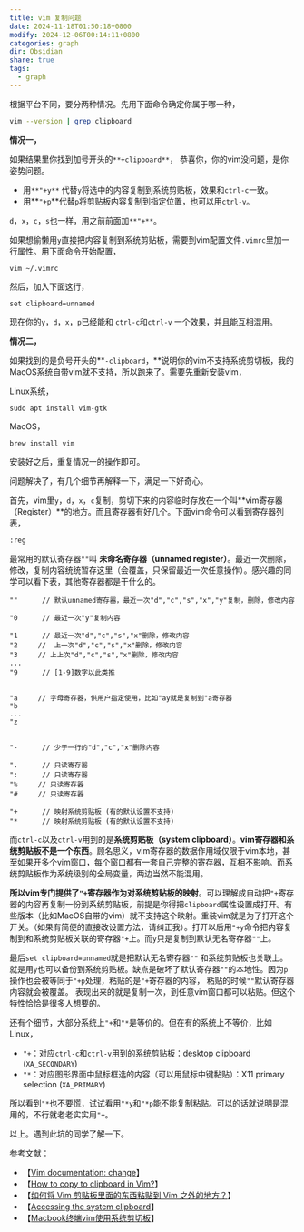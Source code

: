 ```yaml
---
title: vim 复制问题
date: 2024-11-18T01:50:18+0800
modify: 2024-12-06T00:14:11+0800
categories: graph
dir: Obsidian
share: true
tags:
  - graph
---
```


根据平台不同，要分两种情况。先用下面命令确定你属于哪一种，

```bash
vim --version | grep clipboard
```

**情况一，**

如果结果里你找到加号开头的`**+clipboard**`， 恭喜你，你的vim没问题，是你姿势问题。

- 用`**"+y**` 代替`y`将选中的内容复制到系统剪贴板，效果和`ctrl-c`一致。
- 用**`"+p`**代替`p`将剪贴板内容复制到指定位置，也可以用`ctrl-v`。

`d`，`x`，`c`，`s`也一样，用之前前面加`**"+**`。

如果想偷懒用`y`直接把内容复制到系统剪贴板，需要到vim配置文件`.vimrc`里加一行属性。用下面命令开始配置，

```text
vim ~/.vimrc
```

然后，加入下面这行，

```text
set clipboard=unnamed
```

现在你的`y`，`d`，`x`，`p`已经能和 `ctrl-c`和`ctrl-v` 一个效果，并且能互相混用。

**情况二，**

如果找到的是负号开头的**`-clipboard`，**说明你的vim不支持系统剪切板，我的MacOS系统自带vim就不支持，所以跑来了。需要先重新安装vim，

Linux系统，

```text
sudo apt install vim-gtk
```

MacOS，

```text
brew install vim
```

安装好之后，重复情况一的操作即可。

问题解决了，有几个细节再解释一下，满足一下好奇心。

首先，vim里`y`，`d`，`x`，`c`复制，剪切下来的内容临时存放在一个叫**vim寄存器（Register）**的地方。而且寄存器有好几个。下面vim命令可以看到寄存器列表，

```bash
:reg
```

最常用的默认寄存器`""`叫 **未命名寄存器（unnamed register）**。最近一次删除，修改，复制内容统统暂存这里（会覆盖，只保留最近一次任意操作）。感兴趣的同学可以看下表，其他寄存器都是干什么的。

```text
""      // 默认unnamed寄存器，最近一次"d","c","s","x","y"复制，删除，修改内容

"0      // 最近一次"y"复制内容

"1      // 最近一次"d","c","s","x"删除，修改内容
"2     //  上一次"d","c","s","x"删除，修改内容
"3     // 上上次"d","c","s","x"删除，修改内容
...     
"9      // [1-9]数字以此类推


"a     // 字母寄存器，供用户指定使用，比如"ay就是复制到"a寄存器
"b
...
"z


"-      // 少于一行的"d","c","x"删除内容

".      // 只读寄存器
":      // 只读寄存器
"%     // 只读寄存器
"#     // 只读寄存器

"+      // 映射系统剪贴板 (有的默认设置不支持)
"*      // 映射系统剪贴板 (有的默认设置不支持)
```

而`ctrl-c`以及`ctrl-v`用到的是**系统剪贴板（system clipboard）**。**vim寄存器和系统剪贴板不是一个东西**。顾名思义，vim寄存器的数据作用域仅限于vim本地，甚至如果开多个vim窗口，每个窗口都有一套自己完整的寄存器，互相不影响。而系统剪贴板作为系统级别的全局变量，两边当然不能混用。

**所以vim专门提供了`"+`寄存器作为对系统剪贴板的映射**。可以理解成自动把`"+`寄存器的内容再复制一份到系统剪贴板，前提是你得把`clipboard`属性设置成打开。有些版本（比如MacOS自带的vim）就不支持这个映射。重装vim就是为了打开这个开关。（如果有简便的直接改设置方法，请纠正我）。打开以后用`"+y`命令把内容复制到和系统剪贴板关联的寄存器`"+`上。而`y`只是复制到默认无名寄存器`""`上。

最后`set clipboard=unnamed`就是把默认无名寄存器`""` 和系统剪贴板也关联上。 就是用`y`也可以备份到系统剪贴板。缺点是破坏了默认寄存器`""`的本地性。因为`p`操作也会被等同于`"+p`处理，粘贴的是`"+`寄存器的内容， 粘贴的时候`""`默认寄存器内容就会被覆盖。 表现出来的就是复制一次，到任意vim窗口都可以粘贴。但这个特性恰恰是很多人想要的。

还有个细节，大部分系统上`"+`和`"*`是等价的。但在有的系统上不等价，比如Linux，

- `"+`：对应`ctrl-c`和`ctrl-v`用到的系统剪贴板：desktop clipboard (`XA_SECONDARY`)
- `"*`：对应图形界面中鼠标框选的内容（可以用鼠标中键黏贴）：X11 primary selection (`XA_PRIMARY`)

所以看到`"*`也不要慌，试试看用`"*y`和`"*p`能不能复制粘贴。可以的话就说明是混用的，不行就老老实实用`"+`。

以上。遇到此坑的同学了解一下。

参考文献：

- 【[Vim documentation: change](https://link.zhihu.com/?target=http%3A//vimdoc.sourceforge.net/htmldoc/change.html%23quotequote)】
- 【[How to copy to clipboard in Vim?](https://link.zhihu.com/?target=https%3A//stackoverflow.com/questions/3961859/how-to-copy-to-clipboard-in-vim)】
- 【[如何将 Vim 剪贴板里面的东西粘贴到 Vim 之外的地方？](https://www.zhihu.com/question/19863631)】
- 【[Accessing the system clipboard](https://link.zhihu.com/?target=http%3A//vim.wikia.com/wiki/Accessing_the_system_clipboard)】
- 【[Macbook终端vim使用系统剪切板](https://link.zhihu.com/?target=https%3A//www.jianshu.com/p/270a5013808b)】